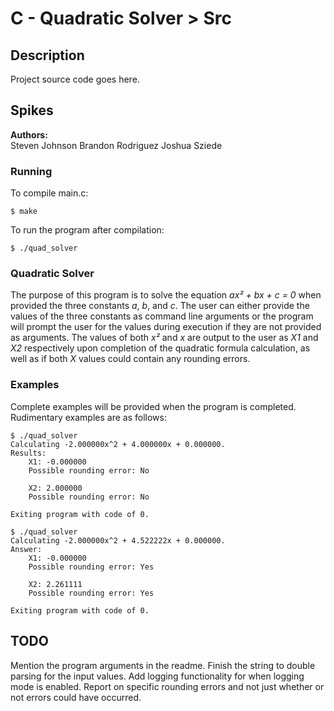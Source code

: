 
# C - Quadratic Solver > Src

## Description
Project source code goes here.

## Spikes
**Authors:**\
Steven Johnson
Brandon Rodriguez
Joshua Sziede 

### Running
To compile main.c:

`$ make`

To run the program after compilation:

`$ ./quad_solver`

### Quadratic Solver
The purpose of this program is to solve the equation _ax² + bx + c = 0_ when provided the three constants _a_, _b_, and _c_. The user can either provide the values of the three constants as command line arguments or the program will prompt the user for the values during execution if they are not provided as arguments. The values of both _x²_ and _x_ are output to the user as _X1_ and _X2_ respectively upon completion of the quadratic formula calculation, as well as if both _X_ values could contain any rounding errors.

### Examples
Complete examples will be provided when the program is completed. Rudimentary examples are as follows:
```
$ ./quad_solver
Calculating -2.000000x^2 + 4.000000x + 0.000000.
Results:
	X1: -0.000000
	Possible rounding error: No

	X2: 2.000000
	Possible rounding error: No

Exiting program with code of 0.
```

```
$ ./quad_solver
Calculating -2.000000x^2 + 4.522222x + 0.000000.
Answer:
	X1: -0.000000
	Possible rounding error: Yes

	X2: 2.261111
	Possible rounding error: Yes

Exiting program with code of 0.
```

## TODO
Mention the program arguments in the readme.
Finish the string to double parsing for the input values.
Add logging functionality for when logging mode is enabled.
Report on specific rounding errors and not just whether or not errors could have occurred.
